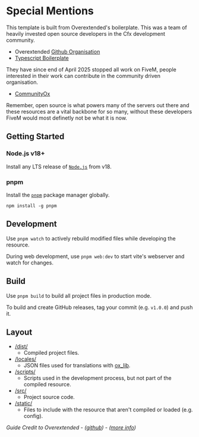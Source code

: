 # Special Mentions

This template is built from Overextended's boilerplate. This was a team of heavily invested open source developers in the Cfx development community.
- Overextended [Github Organisation](https://github.com/overextended)
- [Typescript Boilerplate](https://github.com/overextended/fivem-typescript-boilerplate)

They have since end of April 2025 stopped all work on FiveM, people interested in their work can contribute in the community driven organisation.
- [CommunityOx](https://github.com/CommunityOx)

Remember, open source is what powers many of the servers out there and these resources are a vital backbone for so many, without these developers FiveM would most definetly not be what it is now.

## Getting Started

### Node.js v18+

Install any LTS release of [`Node.js`](https://nodejs.org/) from v18.

### pnpm

Install the [`pnpm`](https://pnpm.io/installation) package manager globally.

```
npm install -g pnpm
```

## Development

Use `pnpm watch` to actively rebuild modified files while developing the resource.

During web development, use `pnpm web:dev` to start vite's webserver and watch for changes.

## Build

Use `pnpm build` to build all project files in production mode.

To build and create GitHub releases, tag your commit (e.g. `v1.0.0`) and push it.

## Layout

- [/dist/](dist)
  - Compiled project files.
- [/locales/](locales)
  - JSON files used for translations with [ox_lib](https://overextended.dev/ox_lib/Modules/Locale/Shared).
- [/scripts/](scripts)
  - Scripts used in the development process, but not part of the compiled resource.
- [/src/](src)
  - Project source code.
- [/static/](static)
  - Files to include with the resource that aren't compiled or loaded (e.g. config).

*Guide Credit to Overextended - ([github](https://github.com/overextended)) - ([more info](https://overextended.dev))*
